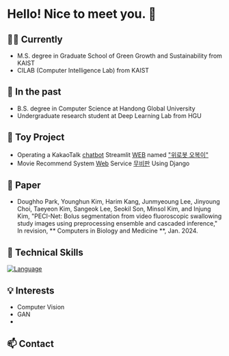 # Hello! Nice to meet you. 👋

## 👨‍💼 Currently
- M.S. degree in Graduate School of Green Growth and Sustainability from KAIST <br>
- CILAB (Computer Intelligence Lab) from KAIST
## 💼 In the past

- B.S. degree in Computer Science at Handong Global University
- Undergraduate research student at Deep Learning Lab from HGU

## 🧸 Toy Project
- Operating a KakaoTalk [chatbot](http://pf.kakao.com/_BNZRb) Streamlit [WEB](https://comfort.j5ng.com/) named ["위로봇 오복이"](https://github.com/jongmin-oh/comfort_chatbot)
- Movie Recommend System [Web](http://alswhddh.pythonanywhere.com/) Service [무비판](https://github.com/jongmin-oh/movieRecSys) Using Django

## 📃 Paper
- Doughho Park, Younghun Kim, Harim Kang, Junmyeoung Lee, Jinyoung Choi, Taeyeon Kim, Sangeok Lee, Seokil Son, Minsol Kim, and Injung Kim, "PECI-Net: Bolus segmentation from video fluoroscopic swallowing study images using preprocessing ensemble and cascaded inference," In revision, ** Computers in Biology and Medicine **, Jan. 2024.
  
## 🚀 Technical Skills

[![Language](https://img.shields.io/badge/Language-Python-blue)]()


## 💡 Interests

- Computer Vision
- GAN
- 

## 📫 Contact

